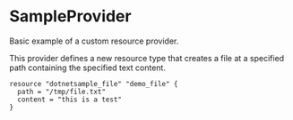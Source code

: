 SampleProvider
==============

Basic example of a custom resource provider.

This provider defines a new resource type that creates a file at a specified
path containing the specified text content.

```hcl
resource "dotnetsample_file" "demo_file" {
  path = "/tmp/file.txt"
  content = "this is a test"
}
```
